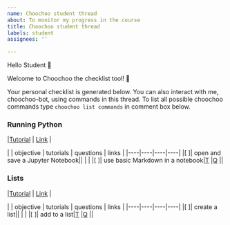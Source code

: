 ```yaml
---
name: Choochoo student thread
about: To monitor my progress in the course
title: Choochoo student thread
labels: student
assignees: ''

---
```


Hello Student :wave:

Welcome to Choochoo the checklist tool! :train:

Your personal checklist is generated below. You can also interact with me, choochoo-bot, using commands in this thread. 
To list all possible choochoo commands type `choochoo list commands` in comment box below.


### Running Python
|[Tutorial](running_python.ipynb) | [Link](https://nu-cem.github.io/CompPhys/2021/08/02/01-Running_Python) |

| | objective | tutorials | questions | links |
|----|----|----|----|
|[ ]| open and save a Jupyter Notebook|| | | 
|[ ]| use basic Markdown in a notebook|[T](markdown.ipynb) |[Q](070122_markdown.yml) || 


### Lists
|[Tutorial](lists.ipynb) | [Link](https://nu-cem.github.io/CompPhys/2021/08/02/01-lists) |

| | objective | tutorials | questions | links |
|----|----|----|----|
|[ ]| create a list|| | | 
|[ ]| add  to a list|[T](addlists.ipynb) |[Q](070122_lists.yml) || 
